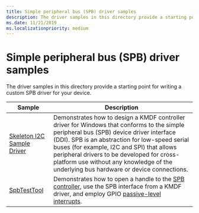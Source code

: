```yaml
---
title: Simple peripheral bus (SPB) driver samples
description: The driver samples in this directory provide a starting point for writing a custom SPB driver for your device.
ms.date: 11/21/2019
ms.localizationpriority: medium
---
```


# Simple peripheral bus (SPB) driver samples

The driver samples in this directory provide a starting point for writing a custom SPB driver for your device.

| Sample | Description |
| --- | --- |
| [Skeleton I2C Sample Driver](/samples/microsoft/windows-driver-samples/skeleton-i2c-sample-driver) | Demonstrates how to design a KMDF controller driver for Windows that conforms to the simple peripheral bus (SPB) device driver interface (DDI). SPB is an abstraction for low-speed serial buses (for example, I2C and SPI) that allows peripheral drivers to be developed for cross-platform use without any knowledge of the underlying bus hardware or device connections. |
| [SpbTestTool](/samples/microsoft/windows-driver-samples/spbtesttool) | Demonstrates how to open a handle to the [SPB controller](../spb/spb-controller-drivers.md), use the SPB interface from a KMDF driver, and employ GPIO [passive-level interrupts](../wdf/supporting-passive-level-interrupts.md). |
